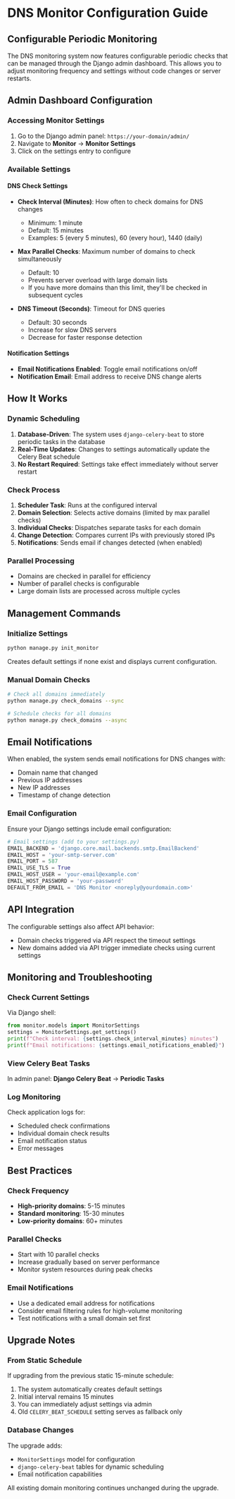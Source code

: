 # DNS Monitor Configuration Guide

## Configurable Periodic Monitoring

The DNS monitoring system now features configurable periodic checks that can be managed through the Django admin dashboard. This allows you to adjust monitoring frequency and settings without code changes or server restarts.

## Admin Dashboard Configuration

### Accessing Monitor Settings

1. Go to the Django admin panel: `https://your-domain/admin/`
2. Navigate to **Monitor** → **Monitor Settings**
3. Click on the settings entry to configure

### Available Settings

#### DNS Check Settings

- **Check Interval (Minutes)**: How often to check domains for DNS changes
  - Minimum: 1 minute
  - Default: 15 minutes
  - Examples: 5 (every 5 minutes), 60 (every hour), 1440 (daily)

- **Max Parallel Checks**: Maximum number of domains to check simultaneously
  - Default: 10
  - Prevents server overload with large domain lists
  - If you have more domains than this limit, they'll be checked in subsequent cycles

- **DNS Timeout (Seconds)**: Timeout for DNS queries
  - Default: 30 seconds
  - Increase for slow DNS servers
  - Decrease for faster response detection

#### Notification Settings

- **Email Notifications Enabled**: Toggle email notifications on/off
- **Notification Email**: Email address to receive DNS change alerts

## How It Works

### Dynamic Scheduling

1. **Database-Driven**: The system uses `django-celery-beat` to store periodic tasks in the database
2. **Real-Time Updates**: Changes to settings automatically update the Celery Beat schedule
3. **No Restart Required**: Settings take effect immediately without server restart

### Check Process

1. **Scheduler Task**: Runs at the configured interval
2. **Domain Selection**: Selects active domains (limited by max parallel checks)
3. **Individual Checks**: Dispatches separate tasks for each domain
4. **Change Detection**: Compares current IPs with previously stored IPs
5. **Notifications**: Sends email if changes detected (when enabled)

### Parallel Processing

- Domains are checked in parallel for efficiency
- Number of parallel checks is configurable
- Large domain lists are processed across multiple cycles

## Management Commands

### Initialize Settings

```bash
python manage.py init_monitor
```

Creates default settings if none exist and displays current configuration.

### Manual Domain Checks

```bash
# Check all domains immediately
python manage.py check_domains --sync

# Schedule checks for all domains
python manage.py check_domains --async
```

## Email Notifications

When enabled, the system sends email notifications for DNS changes with:

- Domain name that changed
- Previous IP addresses
- New IP addresses  
- Timestamp of change detection

### Email Configuration

Ensure your Django settings include email configuration:

```python
# Email settings (add to your settings.py)
EMAIL_BACKEND = 'django.core.mail.backends.smtp.EmailBackend'
EMAIL_HOST = 'your-smtp-server.com'
EMAIL_PORT = 587
EMAIL_USE_TLS = True
EMAIL_HOST_USER = 'your-email@example.com'
EMAIL_HOST_PASSWORD = 'your-password'
DEFAULT_FROM_EMAIL = 'DNS Monitor <noreply@yourdomain.com>'
```

## API Integration

The configurable settings also affect API behavior:

- Domain checks triggered via API respect the timeout settings
- New domains added via API trigger immediate checks using current settings

## Monitoring and Troubleshooting

### Check Current Settings

Via Django shell:
```python
from monitor.models import MonitorSettings
settings = MonitorSettings.get_settings()
print(f"Check interval: {settings.check_interval_minutes} minutes")
print(f"Email notifications: {settings.email_notifications_enabled}")
```

### View Celery Beat Tasks

In admin panel: **Django Celery Beat** → **Periodic Tasks**

### Log Monitoring

Check application logs for:
- Scheduled check confirmations
- Individual domain check results
- Email notification status
- Error messages

## Best Practices

### Check Frequency

- **High-priority domains**: 5-15 minutes
- **Standard monitoring**: 15-30 minutes  
- **Low-priority domains**: 60+ minutes

### Parallel Checks

- Start with 10 parallel checks
- Increase gradually based on server performance
- Monitor system resources during peak checks

### Email Notifications

- Use a dedicated email address for notifications
- Consider email filtering rules for high-volume monitoring
- Test notifications with a small domain set first

## Upgrade Notes

### From Static Schedule

If upgrading from the previous static 15-minute schedule:

1. The system automatically creates default settings
2. Initial interval remains 15 minutes
3. You can immediately adjust settings via admin
4. Old `CELERY_BEAT_SCHEDULE` setting serves as fallback only

### Database Changes

The upgrade adds:
- `MonitorSettings` model for configuration
- `django-celery-beat` tables for dynamic scheduling
- Email notification capabilities

All existing domain monitoring continues unchanged during the upgrade.

